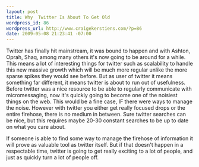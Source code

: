 ```yaml
--- 
layout: post
title: Why  Twitter Is About To Get Old
wordpress_id: 86
wordpress_url: http://www.craigekerstiens.com/?p=86
date: 2009-05-08 21:23:41 -07:00
---
```

Twitter has finally hit mainstream, it was bound to happen and with Ashton, Oprah, Shaq, among many others it's now going to be around for a while. This means a lot of interesting things for twitter such as scalability to handle this new massive growth which will be much more regular unlike the more sparse spikes they would see before. But as user of twitter it means something far different, it means twitter is about to run out of usefulness. Before twitter was a nice resource to be able to regularly communicate with micromessaging, now it's quickly going to become one of the noisiest things on the web. This would be a fine case, IF there were ways to manage the noise. However with twitter you either get really focused drops or the entire firehose, there is no medium in between. Sure twitter searches can be nice, but this requires maybe 20-30 constant searches to be up to date on what you care about.

If someone is able to find some way to manage the firehose of information it will prove as valuable tool as twitter itself. But if that doesn't happen in a respectable time, twitter is going to get really exciting to a lot of people, and just as quickly turn a lot of people off.
